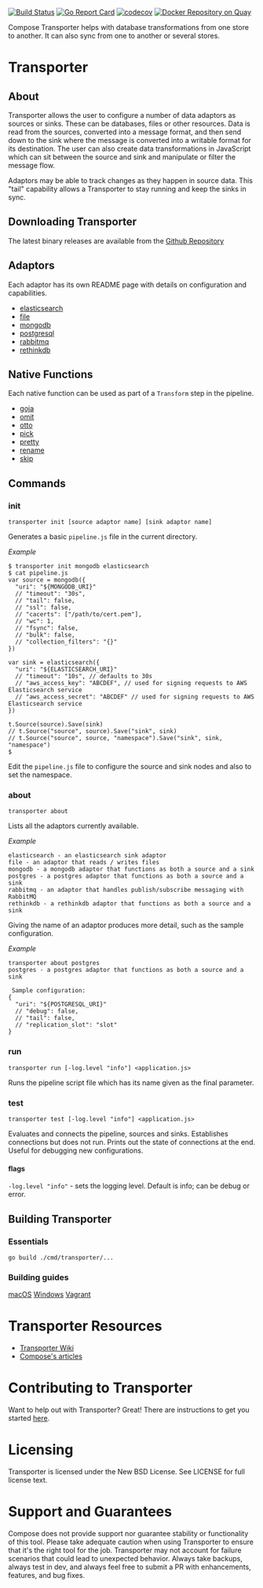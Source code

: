 [![Build Status](https://travis-ci.org/compose/transporter.svg?branch=master)](https://travis-ci.org/compose/transporter) [![Go Report Card](https://goreportcard.com/badge/github.com/compose/transporter)](https://goreportcard.com/report/github.com/compose/transporter) [![codecov](https://codecov.io/gh/compose/transporter/branch/master/graph/badge.svg)](https://codecov.io/gh/compose/transporter) [![Docker Repository on Quay](https://quay.io/repository/compose/transporter/status "Docker Repository on Quay")](https://quay.io/repository/compose/transporter)

Compose Transporter helps with database transformations from one store to another.  It can also sync from one to another or several stores.

Transporter
===========

About
-----

Transporter allows the user to configure a number of data adaptors as sources or sinks. These can be databases, files or other resources. Data is read from the sources, converted into a message format, and then send down to the sink where the message is converted into a writable format for its destination. The user can also create data transformations in JavaScript which can sit between the source and sink and manipulate or filter the message flow.

Adaptors may be able to track changes as they happen in source data. This "tail" capability allows a Transporter to stay running and keep the sinks in sync.

Downloading Transporter
-----------------------

The latest binary releases are available from the [Github Repository](https://github.com/compose/transporter/releases/latest)

Adaptors
--------

Each adaptor has its own README page with details on configuration and capabilities.

* [elasticsearch](./adaptor/elasticsearch)
* [file](./adaptor/file)
* [mongodb](./adaptor/mongodb)
* [postgresql](./adaptor/postgres)
* [rabbitmq](./adaptor/rabbitmq)
* [rethinkdb](./adaptor/rethinkdb)

Native Functions
----------------

Each native function can be used as part of a `Transform` step in the pipeline.

* [goja](./function/gojajs)
* [omit](./function/omit)
* [otto](./function/ottojs)
* [pick](./function/pick)
* [pretty](./function/pretty)
* [rename](./function/rename)
* [skip](./function/skip)

Commands
--------

### init

```
transporter init [source adaptor name] [sink adaptor name]
```

Generates a basic `pipeline.js` file in the current directory.

_Example_
```
$ transporter init mongodb elasticsearch
$ cat pipeline.js
var source = mongodb({
  "uri": "${MONGODB_URI}"
  // "timeout": "30s",
  // "tail": false,
  // "ssl": false,
  // "cacerts": ["/path/to/cert.pem"],
  // "wc": 1,
  // "fsync": false,
  // "bulk": false,
  // "collection_filters": "{}"
})

var sink = elasticsearch({
  "uri": "${ELASTICSEARCH_URI}"
  // "timeout": "10s", // defaults to 30s
  // "aws_access_key": "ABCDEF", // used for signing requests to AWS Elasticsearch service
  // "aws_access_secret": "ABCDEF" // used for signing requests to AWS Elasticsearch service
})

t.Source(source).Save(sink)
// t.Source("source", source).Save("sink", sink)
// t.Source("source", source, "namespace").Save("sink", sink, "namespace")
$
```

Edit the `pipeline.js` file to configure the source and sink nodes and also to set the namespace.

### about

`transporter about`

Lists all the adaptors currently available.

_Example_
```
elasticsearch - an elasticsearch sink adaptor
file - an adaptor that reads / writes files
mongodb - a mongodb adaptor that functions as both a source and a sink
postgres - a postgres adaptor that functions as both a source and a sink
rabbitmq - an adaptor that handles publish/subscribe messaging with RabbitMQ 
rethinkdb - a rethinkdb adaptor that functions as both a source and a sink
```

Giving the name of an adaptor produces more detail, such as the sample configuration.

_Example_
```
transporter about postgres
postgres - a postgres adaptor that functions as both a source and a sink

 Sample configuration:
{
  "uri": "${POSTGRESQL_URI}"
  // "debug": false,
  // "tail": false,
  // "replication_slot": "slot"
}
```

### run

```
transporter run [-log.level "info"] <application.js>
```

Runs the pipeline script file which has its name given as the final parameter.

### test

```
transporter test [-log.level "info"] <application.js>
```

Evaluates and connects the pipeline, sources and sinks. Establishes connections but does not run.
Prints out the state of connections at the end. Useful for debugging new configurations.

#### flags

`-log.level "info"` - sets the logging level. Default is info; can be debug or error.

Building Transporter
--------------------

### Essentials

```
go build ./cmd/transporter/...
```

### Building guides

[macOS](https://github.com/compose/transporter/blob/master/READMEMACOS.md)
[Windows](https://github.com/compose/transporter/blob/master/READMEWINDOWS.md)
[Vagrant](https://github.com/compose/transporter/blob/master/READMEVAGRANT.md)

Transporter Resources
=====================

* [Transporter Wiki](https://github.com/compose/transporter/wiki)
* [Compose's articles](https://www.compose.io/articles/search/?s=transporter)

Contributing to Transporter
===========================

Want to help out with Transporter? Great! There are instructions to get you
started [here](CONTRIBUTING.md).

Licensing
=========
Transporter is licensed under the New BSD License. See LICENSE for full license text.

Support and Guarantees
======================
Compose does not provide support nor guarantee stability or functionality of this tool. Please take adequate caution when using Transporter to ensure that it's the right tool for the job. Transporter may not account for failure scenarios that could lead to unexpected behavior. Always take backups, always test in dev, and always feel free to submit a PR with enhancements, features, and bug fixes.
